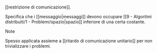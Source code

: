 [[restrizione di comunicazione]].

Specifica che i [[messaggio|messaggi]] devono occupare [[9 - Algoritmi distribuiti/1 - Problemi/spazio|spazio]] inferiore di una certa costante.

> [!Note]
> Spesso applicata assieme a [[ritardo di comunicazione unitario]] per non trivializzare i problemi.
